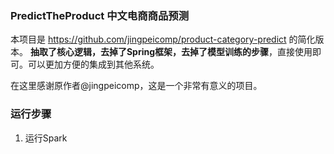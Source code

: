 ### PredictTheProduct 中文电商商品预测

本项目是 https://github.com/jingpeicomp/product-category-predict 的简化版本。
**抽取了核心逻辑，去掉了Spring框架，去掉了模型训练的步骤**，直接使用即可。可以更加方便的集成到其他系统。

在这里感谢原作者@jingpeicomp，这是一个非常有意义的项目。

### 运行步骤

1. 运行Spark


